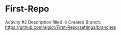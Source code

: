 # First-Repo
Activity #2
Description filled in
Created Branch:  https://github.com/algjor/First-Repo/settings/branches
